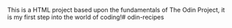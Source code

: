 This is a HTML project based upon the fundamentals of The Odin Project, it is my first step into the world of coding!# odin-recipes
